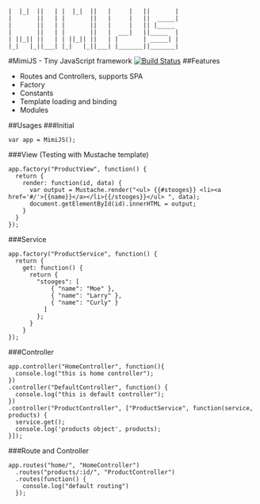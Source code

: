 ```
|  |_|  ||   | |  |_|  ||   |     |   ||       |
|       ||   | |       ||   |     |   ||  _____|
|       ||   | |       ||   |     |   || |_____
|       ||   | |       ||   |  ___|   ||_____  |
| ||_|| ||   | | ||_|| ||   | |       | _____| |
|_|   |_||___| |_|   |_||___| |_______||_______|
```
#MimiJS - Tiny JavaScript framework
[![Build Status](https://travis-ci.org/dothanhlam/mimijs.svg?branch=master)](https://travis-ci.org/dothanhlam/mimijs)
##Features
- Routes and Controllers, supports SPA
- Factory
- Constants
- Template loading and binding
- Modules

##Usages
###Initial
```
var app = MimiJS();
```
###View (Testing with Mustache template)
```
app.factory("ProductView", function() {
  return {
    render: function(id, data) {
      var output = Mustache.render("<ul> {{#stooges}} <li><a href='#/'>{{name}}</a></li>{{/stooges}}</ul> ", data);
      document.getElementById(id).innerHTML = output;
    }
  }
});
```
###Service
```
app.factory("ProductService", function() {
  return {
    get: function() {
      return {
        "stooges": [
            { "name": "Moe" },
            { "name": "Larry" },
            { "name": "Curly" }
          ]
        };
      }
    }
});
```

###Controller
```
app.controller("HomeController", function(){
  console.log("this is home controller");
})
.controller("DefaultController", function() {
  console.log("this is default controller");
})
.controller("ProductController", ["ProductService", function(service, products) {
  service.get();
  console.log('products object', products);
}]);
```
###Route and Controller
```
app.routes("home/", "HomeController")
  .routes("products/:id/", "ProductController")
  .routes(function() {
    console.log("default routing")
  });

```